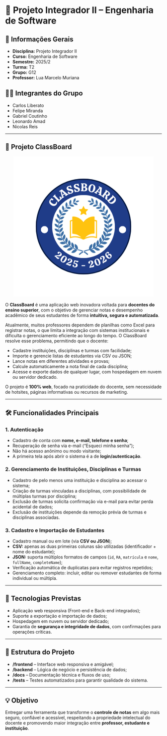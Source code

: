 # 📘 Projeto Integrador II – Engenharia de Software  

## 📌 Informações Gerais
- **Disciplina:** Projeto Integrador II  
- **Curso:** Engenharia de Software  
- **Semestre:** 2025/2  
- **Turma:** T2  
- **Grupo:** G12  
- **Professor:** Lua Marcelo Muriana  

## 👨‍💻 Integrantes do Grupo
- Carlos Liberato  
- Felipe Miranda  
- Gabriel Coutinho  
- Leonardo Amad  
- Nicolas Reis  

---

## 🌟 Projeto ClassBoard

<p align="center">
  <img src="Visual_Identity/ClassBoard_Logotype.png" alt="Logo ClassBoard" width="450"/>
</p>

O **ClassBoard** é uma aplicação web inovadora voltada para **docentes do ensino superior**, com o objetivo de gerenciar notas e desempenho acadêmico de seus estudantes de forma **intuitiva, segura e automatizada**.  

Atualmente, muitos professores dependem de planilhas como Excel para registrar notas, o que limita a integração com sistemas institucionais e dificulta o gerenciamento eficiente ao longo do tempo. O ClassBoard resolve esse problema, permitindo que o docente:

- Cadastre instituições, disciplinas e turmas com facilidade;  
- Importe e gerencie listas de estudantes via CSV ou JSON;  
- Lance notas em diferentes atividades e provas;  
- Calcule automaticamente a nota final de cada disciplina;  
- Acesse e exporte dados de qualquer lugar, com hospedagem em nuvem ou servidor dedicado.  

O projeto é **100% web**, focado na praticidade do docente, sem necessidade de hotsites, páginas informativas ou recursos de marketing.

---

## 🛠 Funcionalidades Principais

### 1. Autenticação
- Cadastro de conta com **nome, e-mail, telefone e senha**;  
- Recuperação de senha via e-mail (“Esqueci minha senha”);  
- Não há acesso anônimo ou modo visitante;  
- A primeira tela após abrir o sistema é a de **login/autenticação**.  

### 2. Gerenciamento de Instituições, Disciplinas e Turmas
- Cadastro de pelo menos uma instituição e disciplina ao acessar o sistema;  
- Criação de turmas vinculadas a disciplinas, com possibilidade de múltiplas turmas por disciplina;  
- Exclusão de turmas solicita confirmação via e-mail para evitar perda acidental de dados;  
- Exclusão de instituições depende da remoção prévia de turmas e disciplinas associadas.  

### 3. Cadastro e Importação de Estudantes
- Cadastro manual ou em lote (via **CSV ou JSON**);  
- **CSV:** apenas as duas primeiras colunas são utilizadas (identificador + nome do estudante);  
- **JSON:** suporta múltiplos formatos de campos (`id`, `RA`, `matrícula` e `nome`, `fullName`, `completeName`);  
- Verificação automática de duplicatas para evitar registros repetidos;  
- Gerenciamento completo: incluir, editar ou remover estudantes de forma individual ou múltipla.

---

## 🚀 Tecnologias Previstas
- Aplicação web responsiva (Front-end e Back-end integrados);  
- Suporte a exportação e importação de dados;  
- Hospedagem em nuvem ou servidor dedicado;  
- Garantia de **segurança e integridade de dados**, com confirmações para operações críticas.  

---

## 📄 Estrutura do Projeto
- **/frontend** – Interface web responsiva e amigável;  
- **/backend** – Lógica de negócio e persistência de dados;  
- **/docs** – Documentação técnica e fluxos de uso;  
- **/tests** – Testes automatizados para garantir qualidade do sistema.  

---

## 💡 Objetivo
Entregar uma ferramenta que transforme o **controle de notas** em algo mais seguro, confiável e acessível, respeitando a propriedade intelectual do docente e promovendo maior integração entre **professor, estudante e instituição**.
